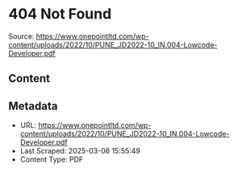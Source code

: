# 404 Not Found

Source: https://www.onepointltd.com/wp-content/uploads/2022/10/PUNE_JD2022-10_IN.004-Lowcode-Developer.pdf

## Content

## Metadata

- URL: https://www.onepointltd.com/wp-content/uploads/2022/10/PUNE_JD2022-10_IN.004-Lowcode-Developer.pdf
- Last Scraped: 2025-03-06 15:55:49
- Content Type: PDF
